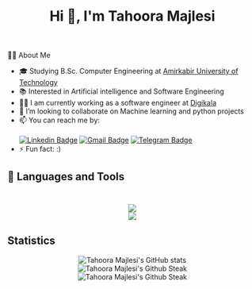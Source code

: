 
<!--
**Tahoora78/Tahoora78** is a ✨ _special_ ✨ repository because its `README.md` (this file) appears on your GitHub profile.

Here are some ideas to get you started:

- 🔭 I’m currently working on ...
- 🌱 I’m currently learning ...
- 👯 I’m looking to collaborate on ...
- 🤔 I’m looking for help with ...
- 💬 Ask me about ...
- 📫 How to reach me: ...
- 😄 Pronouns: ...
- ⚡ Fun fact: ...
-->

<h1 align="center">
  Hi 👋, I'm Tahoora Majlesi<br><br>
</h1>

👨‍💻 About Me<br>

- 🎓 Studying B.Sc. Computer Engineering at [Amirkabir University of Technology](https://aut.ac.ir/)
- 📚 Interested in Artificial intelligence and Software Engineering 
- 👨‍💻 I am currently working as a software engineer at [Digikala](https://www.digikala.com/)
- 👯 I’m looking to collaborate on Machine learning and python projects
- 📫 You can reach me by:<br><br>
[![Linkedin Badge](https://img.shields.io/badge/-LinkedIn-0077B5?style=for-the-badge&logo=linkedin&logoColor=white)](https://https://www.linkedin.com/in/tahoora-majlesi/)
[![Gmail Badge](https://img.shields.io/badge/Gmail-D14836?style=for-the-badge&logo=gmail&logoColor=white)](mailto:tahuoramajlesi@gmail.com)
[![Telegram Badge](https://img.shields.io/badge/Telegram-2CA5E0?style=for-the-badge&logo=telegram&logoColor=white)](https://www.t.me/tahooramajlesi)
- ⚡ Fun fact: :)


<h2>
  🔨 Languages and Tools<br><br>
</h2>

<p align="center">
  <a href="https://skillicons.dev">
    <img src="https://skillicons.dev/icons?i=golang,python,Js,django,flask,Pytorch,Tensorflow" /><br>
    <img src="https://skillicons.dev/icons?i=tensorflow,pytorch,postgres,mysql,mongodb,docker,linux,latex,git" />
  </a>
</p>

## Statistics

<p align="center">
  <img src="https://github-readme-stats.vercel.app/api?username=Tahoora78&show_icons=true&theme=monokai" alt="Tahoora Majlesi's GitHub stats" /><br />
  <img src="https://github-readme-streak-stats.herokuapp.com/?user=Tahoora78&theme=monokai" alt="Tahoora Majlesi's Github Steak" /><br />
  <img src="https://github-readme-stats.vercel.app/api/top-langs/?username=Tahoora78&langs_count=6&theme=dark" alt="Tahoora Majlesi's Github Steak" />
</p>
